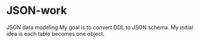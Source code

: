 # JSON-work
JSON data modeling
My goal is to convert DDL to JSON schema.  My initial idea is each table becomes one object.
